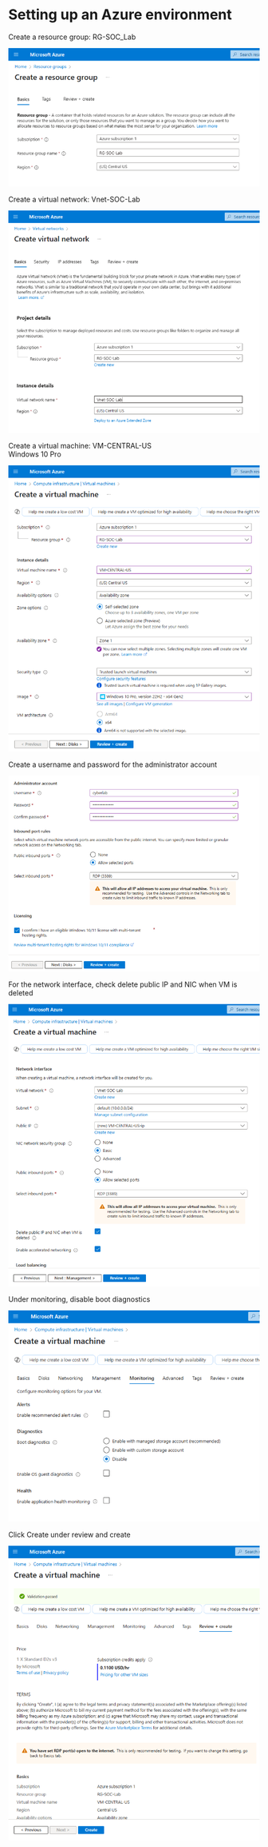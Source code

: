 <h1>Setting up an Azure environment</h1>

Create a resource group: RG-SOC_Lab <br/>

![](https://github.com/rbrianshutt/azure_honeypot_live_cyber_attack/blob/main/SOC%20Lab/1.0%20resource%20group.png)
<br />

Create a virtual network: Vnet-SOC-Lab<br/>

![](https://github.com/rbrianshutt/azure_honeypot_live_cyber_attack/blob/main/SOC%20Lab/1.1%20create%20virtual%20network.png)
<br />

Create a virtual machine: VM-CENTRAL-US <br/>
Windows 10 Pro <br/>

![](https://github.com/rbrianshutt/azure_honeypot_live_cyber_attack/blob/main/SOC%20Lab/1.2%20create%20vm.png)
<br />

Create a username and password for the administrator account <br/>

![](https://github.com/rbrianshutt/azure_honeypot_live_cyber_attack/blob/main/SOC%20Lab/1.2.1%20create%20username%20and%20password.png)
<br />

For the network interface, check delete public IP and NIC when VM is deleted<br/>

![](https://github.com/rbrianshutt/azure_honeypot_live_cyber_attack/blob/main/SOC%20Lab/1.2.2%20network%20interface%2C%20check%20delete%20public%20IP%20and%20NIC.png)
<br />

Under monitoring, disable boot diagnostics <br/>

![](https://github.com/rbrianshutt/azure_honeypot_live_cyber_attack/blob/main/SOC%20Lab/1.2.3%20disable%20boot%20diagnostics.png)
<br />

Click Create under review and create <br/>

![](https://github.com/rbrianshutt/azure_honeypot_live_cyber_attack/blob/main/SOC%20Lab/1.2.4%20review%20and%20create.png)
<br />
